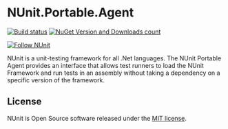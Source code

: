 # NUnit.Portable.Agent #

[![Build status](https://ci.appveyor.com/api/projects/status/unhanlr79vb8h9vw/branch/master?svg=true)](https://ci.appveyor.com/project/CharliePoole/nunit-portable-agent/branch/master) [![NuGet Version and Downloads count](https://buildstats.info/nuget/NUnit.Portable.Agent?includePreReleases=true)](https://www.nuget.org/packages/NUnit.Portable.Agent) 

[![Follow NUnit](https://img.shields.io/twitter/follow/nunit.svg?style=social)](https://twitter.com/nunit)

NUnit is a unit-testing framework for all .Net languages. The NUnit Portable Agent provides an interface that allows test runners to load the NUnit Framework and run tests in an assembly without taking a dependency on a specific version of the framework.

## License ##

NUnit is Open Source software released under the [MIT license](http://www.nunit.org/nuget/nunit3-license.txt).
